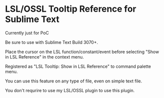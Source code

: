 LSL/OSSL Tooltip Reference for Sublime Text
==========

Currently just for PoC

Be sure to use with Sublime Text Build 3070+.

Place the cursor on the LSL function/constant/event before selecting "Show in LSL Reference" in the context menu.

Registered as "LSL Tooltip: Show in LSL Reference" to command palette menu.

You can use this feature on any type of file, even on simple text file.

You don't requrire to use my LSL/OSSL plugin to use this plugin.

